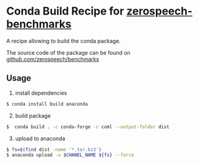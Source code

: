 # Conda Build Recipe for [zerospeech-benchmarks](https://pypi.org/project/zerospeech-benchmarks/)

A recipe allowing to build the conda package.


The source code of the package can be found on [github.com/zerospeech/benchmarks](https://github.com/zerospeech/benchmarks)



## Usage

1. install dependencies
```bash
$ conda install build anaconda
```

2. build package
```bash
$  conda build . -c conda-forge -c coml --output-folder dist
```

3. upload to anaconda
```bash
$ fs=$(find dist -name '*.tar.bz2')
$ anaconda upload -u $CHANEL_NAME ${fs} --force
```